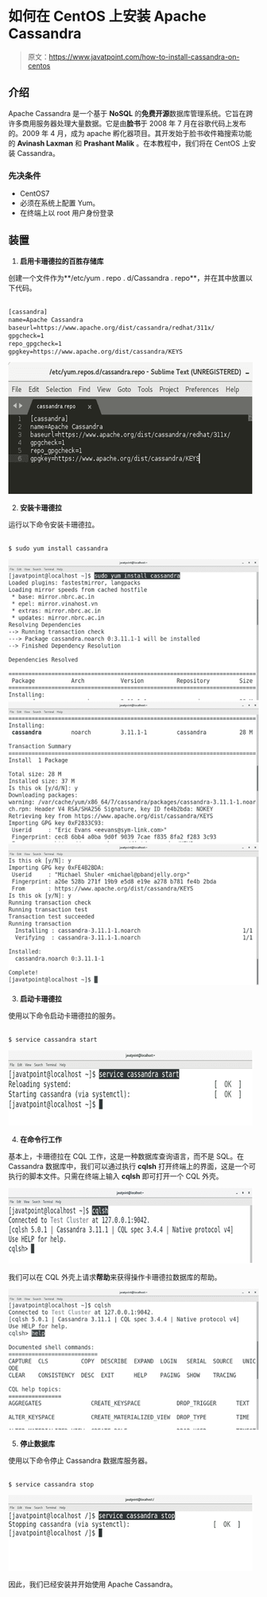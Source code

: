 # 如何在 CentOS 上安装 Apache Cassandra

> 原文：<https://www.javatpoint.com/how-to-install-cassandra-on-centos>

## 介绍

Apache Cassandra 是一个基于 **NoSQL** 的**免费开源**数据库管理系统。它旨在跨许多商用服务器处理大量数据。它是由**脸书**于 2008 年 7 月在谷歌代码上发布的。2009 年 4 月，成为 apache 孵化器项目。其开发始于脸书收件箱搜索功能的 **Avinash Laxman** 和 **Prashant Malik** 。在本教程中，我们将在 CentOS 上安装 Cassandra。

### 先决条件

*   CentOS7
*   必须在系统上配置 Yum。
*   在终端上以 root 用户身份登录

## 装置

1) **启用卡珊德拉的百胜存储库**

创建一个文件作为**/etc/yum . repo . d/Cassandra . repo**，并在其中放置以下代码。

```

[cassandra]
name=Apache Cassandra
baseurl=https://www.apache.org/dist/cassandra/redhat/311x/
gpgcheck=1
repo_gpgcheck=1
gpgkey=https://www.apache.org/dist/cassandra/KEYS

```

![CentOS How to Install Cassandra on CentOS 1](img/ff9531392d1e7ffcefb5df5e54970a3b.png)

2) **安装卡珊德拉**

运行以下命令安装卡珊德拉。

```

$ sudo yum install cassandra 

```

![CentOS How to Install Cassandra on CentOS 2](img/ed6c7cdd9f784618c927927d7d4115fd.png)
![CentOS How to Install Cassandra on CentOS 3](img/acbbc3b4c41c2652ba13a86ad4f6f5a3.png)
![CentOS How to Install Cassandra on CentOS 4](img/955667039c71f97601ad3f5d7660b6a1.png)

3) **启动卡珊德拉**

使用以下命令启动卡珊德拉的服务。

```

$ service cassandra start 

```

![CentOS How to Install Cassandra on CentOS 5](img/d16d649d53a980c1470d22cbcc2abc34.png)

4) **在命令行工作**

基本上，卡珊德拉在 CQL 工作，这是一种数据库查询语言，而不是 SQL。在 Cassandra 数据库中，我们可以通过执行 **cqlsh** 打开终端上的界面，这是一个可执行的脚本文件。只需在终端上输入 **cqlsh** 即可打开一个 CQL 外壳。

![CentOS How to Install Cassandra on CentOS 6](img/1bee01447bb1d5b2faa18c26edf537f1.png)

我们可以在 CQL 外壳上请求**帮助**来获得操作卡珊德拉数据库的帮助。

![CentOS How to Install Cassandra on CentOS 7](img/89ddca2217a44f916a7121cce3dd0e47.png)

5) **停止数据库**

使用以下命令停止 Cassandra 数据库服务器。

```

$ service cassandra stop 

```

![CentOS How to Install Cassandra on CentOS 8](img/840a29aff756d2726170ee177da0ecf6.png)

因此，我们已经安装并开始使用 Apache Cassandra。